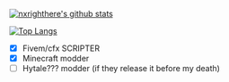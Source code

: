 [![nxrighthere's github stats](https://github-readme-stats.vercel.app/api?username=Dreaming-Codes&theme=default&show_icons=true&count_private=true&include_all_commits=true&custom_title=Dreaming-Codes%20statistics)](https://github.com/Dreaming-Codes)

[![Top Langs](https://github-readme-stats.vercel.app/api/top-langs/?username=Dreaming-Codes&layout=compact&theme=default&hide=cmake,makefile)](https://github.com/Dreaming-Codes)

- [x] Fivem/cfx SCRIPTER
- [x] Minecraft modder
- [ ] Hytale??? modder (if they release it before my death)
